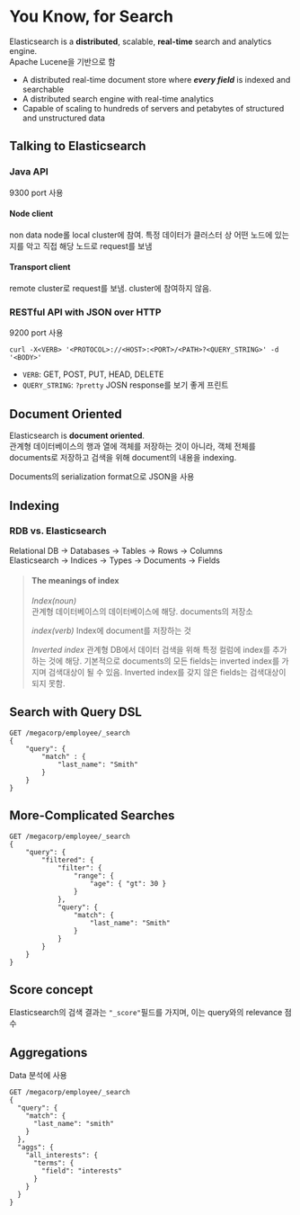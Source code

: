 # You Know, for Search
Elasticsearch is a **distributed**, scalable, **real-time** search and analytics engine.    
Apache Lucene을 기반으로 함

- A distributed real-time document store where **_every field_** is indexed and searchable
- A distributed search engine with real-time analytics
- Capable of scaling to hundreds of servers and petabytes of structured and unstructured data

## Talking to Elasticsearch
### Java API
9300 port 사용    
#### Node client
non data node롤 local cluster에 참여. 특정 데이터가 클러스터 상 어떤 노드에 있는 지를 악고 직접 해당 노드로 request를 보냄    
#### Transport client
remote cluster로 request를 보냄. cluster에 참여하지 않음.

### RESTful API with JSON over HTTP
9200 port 사용    
```
curl -X<VERB> '<PROTOCOL>://<HOST>:<PORT>/<PATH>?<QUERY_STRING>' -d '<BODY>'
```
- `VERB`: GET, POST, PUT, HEAD, DELETE
- `QUERY_STRING`: `?pretty` JOSN response를 보기 좋게 프린트

## Document Oriented
Elasticsearch is **document oriented**.    
관계형 데이터베이스의 행과 열에 객체를 저장하는 것이 아니라, 객체 전체를 documents로 저장하고 검색을 위해 document의 내용을 indexing.    

Documents의 serialization format으로 JSON을 사용

## Indexing
### RDB vs. Elasticsearch
Relational DB		-> Databases		-> Tables		-> Rows			-> Columns    
Elasticsearch		-> Indices				-> Types		-> Documents	-> Fields

> #### The meanings of index
> _Index(noun)_    
> 관계형 데이터베이스의 데이터베이스에 해당. documents의 저장소
>
> _index(verb)_
> Index에 document를 저장하는 것
>
> _Inverted index_
> 관계형 DB에서 데이터 검색을 위해 특정 컬럼에 index를 추가하는 것에 해당. 기본적으로 documents의 모든 fields는 inverted index를 가지며 검색대상이 될 수 있음. Inverted index를 갖지 않은 fields는 검색대상이 되지 못함.    

## Search with Query DSL
```
GET /megacorp/employee/_search
{
	"query": {
		"match" : {
			"last_name": "Smith"
		}
	}
}
```

## More-Complicated Searches
```
GET /megacorp/employee/_search
{
	"query": {
		"filtered": {
			"filter": {
				"range": {
					"age": { "gt": 30 }
				}
			},
			"query": {
				"match": {
					"last_name": "Smith"
				}
			}
		}
	}
}
```

## Score concept
Elasticsearch의 검색 결과는 `"_score"`필드를 가지며, 이는 query와의 relevance 점수

## Aggregations
Data 분석에 사용
```
GET /megacorp/employee/_search
{
  "query": {
    "match": {
      "last_name": "smith"
    }
  },
  "aggs": {
    "all_interests": {
      "terms": {
        "field": "interests"
      }
    }
  }
}
```
